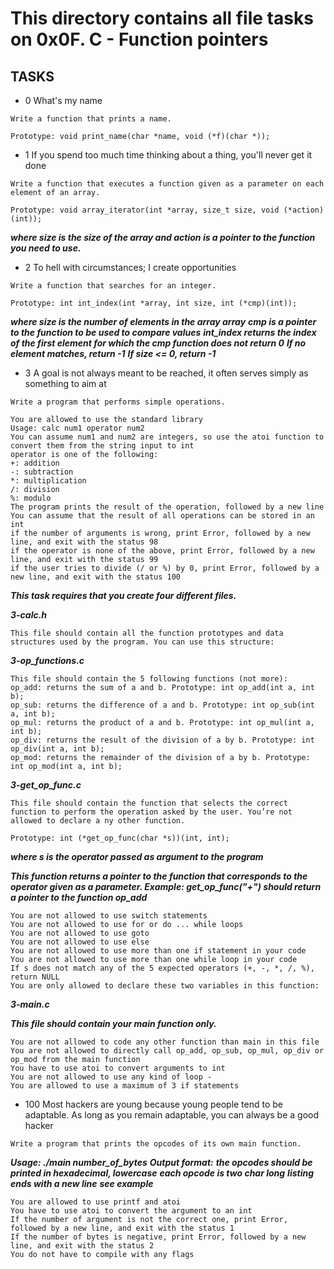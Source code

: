 # This directory contains all file tasks on 0x0F. C - Function pointers

## TASKS

- 0 What's my name

`Write a function that prints a name.`

```
Prototype: void print_name(char *name, void (*f)(char *));
```

- 1 If you spend too much time thinking about a thing, you'll never get it done

`Write a function that executes a function given as a parameter on each element of an array.`

```
Prototype: void array_iterator(int *array, size_t size, void (*action)(int));
```

___where size is the size of the array and action is a pointer to the function you need to use.___


- 2 To hell with circumstances; I create opportunities

`Write a function that searches for an integer.`

```
Prototype: int int_index(int *array, int size, int (*cmp)(int));
```

___where size is the number of elements in the array array___
___cmp is a pointer to the function to be used to compare values___
___int_index returns the index of the first element for which the cmp function does not return 0___
___If no element matches, return -1___
___If size <= 0, return -1___


- 3 A goal is not always meant to be reached, it often serves simply as something to aim at

`Write a program that performs simple operations.`

```
You are allowed to use the standard library
Usage: calc num1 operator num2
You can assume num1 and num2 are integers, so use the atoi function to convert them from the string input to int
operator is one of the following:
+: addition
-: subtraction
*: multiplication
/: division
%: modulo
The program prints the result of the operation, followed by a new line
You can assume that the result of all operations can be stored in an int
if the number of arguments is wrong, print Error, followed by a new line, and exit with the status 98
if the operator is none of the above, print Error, followed by a new line, and exit with the status 99
if the user tries to divide (/ or %) by 0, print Error, followed by a new line, and exit with the status 100
```

___This task requires that you create four different files.___

***3-calc.h***

`This file should contain all the function prototypes and data structures used by the program. You can use this structure:`

***3-op_functions.c***

```
This file should contain the 5 following functions (not more):
op_add: returns the sum of a and b. Prototype: int op_add(int a, int b);
op_sub: returns the difference of a and b. Prototype: int op_sub(int a, int b);
op_mul: returns the product of a and b. Prototype: int op_mul(int a, int b);
op_div: returns the result of the division of a by b. Prototype: int op_div(int a, int b);
op_mod: returns the remainder of the division of a by b. Prototype: int op_mod(int a, int b);
```

***3-get_op_func.c***

`This file should contain the function that selects the correct function to perform the operation asked by the user. You’re not allowed to declare a
ny other function.`

```
Prototype: int (*get_op_func(char *s))(int, int);
```

___where s is the operator passed as argument to the program___

___This function returns a pointer to the function that corresponds to the operator given as a parameter. Example: get_op_func("+") should return a pointer to the function op_add___

```
You are not allowed to use switch statements
You are not allowed to use for or do ... while loops
You are not allowed to use goto
You are not allowed to use else
You are not allowed to use more than one if statement in your code
You are not allowed to use more than one while loop in your code
If s does not match any of the 5 expected operators (+, -, *, /, %), return NULL
You are only allowed to declare these two variables in this function:
```

***3-main.c***

___This file should contain your main function only.___

```
You are not allowed to code any other function than main in this file
You are not allowed to directly call op_add, op_sub, op_mul, op_div or op_mod from the main function
You have to use atoi to convert arguments to int
You are not allowed to use any kind of loop -
You are allowed to use a maximum of 3 if statements
```

- 100 Most hackers are young because young people tend to be adaptable. As long as you remain adaptable, you can always be a good hacker

`Write a program that prints the opcodes of its own main function.`

___Usage: ./main number_of_bytes___
___Output format:___
___the opcodes should be printed in hexadecimal, lowercase___
___each opcode is two char long___
___listing ends with a new line___
___see example___

```
You are allowed to use printf and atoi
You have to use atoi to convert the argument to an int
If the number of argument is not the correct one, print Error, followed by a new line, and exit with the status 1
If the number of bytes is negative, print Error, followed by a new line, and exit with the status 2
You do not have to compile with any flags
```